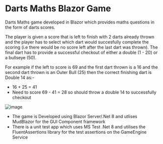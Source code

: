 # Darts Maths Blazor Game

Darts Maths game developed in Blazor which provides maths questions in the form of darts scores.

The player is given a score that is left to finish with 2 darts already thrown and the player has to select which dart would succesfully complete the scoring (i.e there would be no score left after the last dart was thrown).  The final dart has to provide a successful checkout of either a double (1 - 20) or a bullseye (50).

For example if the left to score is 69 and the first dart thrown is a 16 and the second dart thrown is an Outer Bull (25) then the correct finishing dart is Double 14 as:-

* 16 + 25 = 41
* Need to score 69 - 41 = 28 so should throw a double 14 to successfully checkout

![image](https://github.com/user-attachments/assets/5b7b68dc-124d-4d75-8da4-4c6b7fd00d91)

* The game is Developed using Blazor Server/.Net 8 and utlises MudBlazor for the GUI Component framework
* There is a unit test app which uses MS Test .Net 8 and utilises the FluentAssertions library for the test assertions on the GameEngine Service
